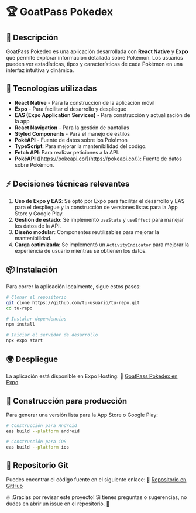 # 🏆 GoatPass Pokedex

## 📌 Descripción
GoatPass Pokedex es una aplicación desarrollada con **React Native** y **Expo** que permite explorar información detallada sobre Pokémon. Los usuarios pueden ver estadísticas, tipos y características de cada Pokémon en una interfaz intuitiva y dinámica.

## 🚀 Tecnologías utilizadas
- **React Native** - Para la construcción de la aplicación móvil
- **Expo** - Para facilitar el desarrollo y despliegue
- **EAS (Expo Application Services)** - Para construcción y actualización de la app
- **React Navigation** - Para la gestión de pantallas
- **Styled Components** - Para el manejo de estilos
- **PokéAPI** - Fuente de datos sobre los Pokémon
- **TypeScript**: Para mejorar la mantenibilidad del código.
- **Fetch API**: Para realizar peticiones a la API.
- **PokéAPI** ([https://pokeapi.co/](https://pokeapi.co/)): Fuente de datos sobre Pokémon.

## ⚡ Decisiones técnicas relevantes
1. **Uso de Expo y EAS**: Se optó por Expo para facilitar el desarrollo y EAS para el despliegue y la construcción de versiones listas para la App Store y Google Play.
2. **Gestión de estado**: Se implementó `useState` y `useEffect` para manejar los datos de la API.
3. **Diseño modular**: Componentes reutilizables para mejorar la mantenibilidad.
4. **Carga optimizada**: Se implementó un `ActivityIndicator` para mejorar la experiencia de usuario mientras se obtienen los datos.

## 📦 Instalación
Para correr la aplicación localmente, sigue estos pasos:
```sh
# Clonar el repositorio
git clone https://github.com/tu-usuario/tu-repo.git
cd tu-repo

# Instalar dependencias
npm install

# Iniciar el servidor de desarrollo
npx expo start
```

## 🌍 Despliegue
La aplicación está disponible en Expo Hosting:
🔗 [GoatPass Pokedex en Expo](https://expo.dev/accounts/marioortiz123/projects/goatpass-pokedex/updates/a1944194-454f-4b75-b273-cb80f38ec50a)

## 📱 Construcción para producción
Para generar una versión lista para la App Store o Google Play:
```sh
# Construcción para Android
eas build --platform android

# Construcción para iOS
eas build --platform ios
```

## 📂 Repositorio Git
Puedes encontrar el código fuente en el siguiente enlace:
🔗 [Repositorio en GitHub](https://github.com/redfushion/goatpass-pokedex)


🔥 ¡Gracias por revisar este proyecto! Si tienes preguntas o sugerencias, no dudes en abrir un issue en el repositorio. 🚀
